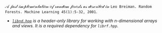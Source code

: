 𝒜 𝒻𝒶𝓈𝓉 𝒾𝓂𝓅𝓁𝑒𝓂𝑒𝓃𝓉𝒶𝓉𝒾𝑜𝓃 𝑜𝒻 𝓇𝒶𝓃𝒹𝑜𝓂 𝒻𝑜𝓇𝑒𝓈𝓉𝓈 𝒶𝓈 𝒹𝑒𝓈𝒸𝓇𝒾𝒷𝑒𝒹 𝒾𝓃 `Leo Breiman. Random Forests. Machine Learning 45(1):5-32, 2001`.
 - *[`libnd.hpp`](https://github.com/pmfs1/libnd) is a header-only library for working with n-dimensional arrays and views. It is a required dependency for `librf.hpp`.*